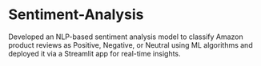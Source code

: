 # Sentiment-Analysis
Developed an NLP-based sentiment analysis model to classify Amazon product reviews as Positive, Negative, or Neutral using ML algorithms and deployed it via a Streamlit app for real-time insights.
